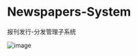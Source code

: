# Newspapers-System
报刊发行-分发管理子系统
 
![image](https://github.com/chen1076850595/Newspapers-System/image/image0.jpg)
 
 
 
 
 
 

